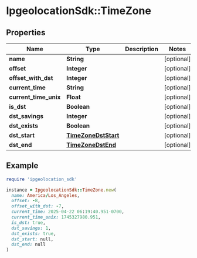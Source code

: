 # IpgeolocationSdk::TimeZone

## Properties

| Name | Type | Description | Notes |
| ---- | ---- | ----------- | ----- |
| **name** | **String** |  | [optional] |
| **offset** | **Integer** |  | [optional] |
| **offset_with_dst** | **Integer** |  | [optional] |
| **current_time** | **String** |  | [optional] |
| **current_time_unix** | **Float** |  | [optional] |
| **is_dst** | **Boolean** |  | [optional] |
| **dst_savings** | **Integer** |  | [optional] |
| **dst_exists** | **Boolean** |  | [optional] |
| **dst_start** | [**TimeZoneDstStart**](TimeZoneDstStart.md) |  | [optional] |
| **dst_end** | [**TimeZoneDstEnd**](TimeZoneDstEnd.md) |  | [optional] |

## Example

```ruby
require 'ipgeolocation_sdk'

instance = IpgeolocationSdk::TimeZone.new(
  name: America/Los_Angeles,
  offset: -8,
  offset_with_dst: -7,
  current_time: 2025-04-22 06:19:40.951-0700,
  current_time_unix: 1745327980.951,
  is_dst: true,
  dst_savings: 1,
  dst_exists: true,
  dst_start: null,
  dst_end: null
)
```

